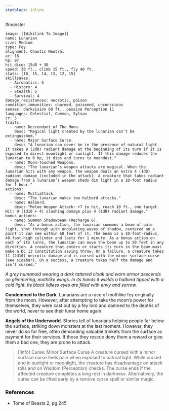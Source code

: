 ```yaml
---
statblock: inline
---
```

 #monster 

```statblock
image: [[Wikilink To Image]]
name: Lunarian
size: Medium
type: Fey
alignment: Chaotic Neutral
ac: 16
hp: 97
hit_dice: 15d8 + 30
speed: 30 ft., climb 15 ft., fly 40 ft.
stats: [18, 15, 14, 13, 12, 15]
skillsaves:
  - Acrobatics: 5
  - History: 4
  - Stealth: 5
  - Survival: 4
damage_resistances: necrotic, poison
condition_immunities: charmed, poisoned, unconscious
senses: darkvision 60 ft., passive Perception 11
languages: Celestial, Common, Sylvan
cr: 5
traits:
  - name: Descendant of The Moon.
    desc: "Magical light created by the lunarian can’t be extinguished."
  - name: Major Surface Curse.
    desc: "A lunarian can never be in the presence of natural light. It takes 9 (2d8) radiant damage at the beginning of its turn if it is exposed to direct moonlight or sunlight. If this damage reduces the lunarian to 0 hp, it dies and turns to moondust."
  - name: Moon-Touched Weapons.
    desc: "The lunarian’s weapon attacks are magical. When the lunarian hits with any weapon, the weapon deals an extra 4 (1d8) radiant damage (included in the attack). A creature that takes radiant damage from a lunarian’s weapon sheds dim light in a 10-foot radius for 1 hour."
actions:
  - name: Multiattack.
    desc: "The lunarian makes two halberd attacks."
  - name: Halberd.
    desc: "Melee Weapon Attack: +7 to hit, reach 10 ft., one target. Hit: 9 (1d10 + 4) slashing damage plus 4 (1d8) radiant damage."
bonus_actions:
  - name: Summon Shadowbeam (Recharge 6).
    desc: "As a bonus action, the lunarian summons a beam of pale light, shot through with undulating waves of shadow, centered on a point it can see within 60 feet of it. The beam is a 10-foot-radius, 40-foot-high cylinder and lasts for 1 minute. As a bonus action on each of its turns, the lunarian can move the beam up to 20 feet in any direction. A creature that enters or starts its turn in the beam must make a DC 13 Constitution saving throw. On a failure, a creature takes 11 (2d10) necrotic damage and is cursed with the minor surface curse (see sidebar). On a success, a creature takes half the damage and isn’t cursed."
```

_A grey humanoid wearing a dark tattered cloak and worn armor descends on glimmering, mothlike wings. In its hands it wields a halberd tipped with a cold light. Its black lidless eyes are filled with envy and sorrow._

**Condemned to the Dark**. Lunarians are a race of mothlike fey originally from the moon. However, after attempting to take the moon’s power for themselves, they were cast out by a fey lord and damned to the depths of the world, never to see their lunar home again.

**Angels of the Underworld**. Stories tell of lunarians helping people far below the surface, striking down monsters at the last moment. However, they never do so for free, often demanding valuable trinkets from the surface as payment for their services. If those they rescue deny them a reward or give them a bad one, they are prone to attack.

> [!info] Curse: Minor Surface Curse
>A creature cursed with a minor surface curse feels pain when exposed to natural light. While cursed and in sunlight or moonlight, the creature has disadvantage on attack rolls and on Wisdom (Perception) checks. The curse ends if the affected creature completes a long rest in darkness. Alternatively, the curse can be lifted early by a remove curse spell or similar magic.

### References

* Tome of Beasts 2, pg 245

